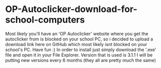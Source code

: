 # OP-Autoclicker-download-for-school-computers
Most likely you'll have an 'OP Autoclicker' website where you get the autoclicker from is blocked on your school PC, so i decided to upload a download link here on GitHub which most likely isnt blocked on your school's PC. Have fun :)
In order to install just simply download the '.exe' file and open it in your File Explorer.
Version that is used is 3.1.1
I will be putting new versions every 6 months (they all are pretty much the same)
